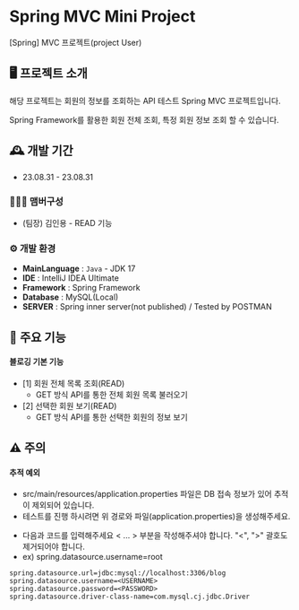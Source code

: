 # Spring MVC Mini Project
[Spring] MVC 프로젝트(project User)

## 🖥️ 프로젝트 소개
해당 프로젝트는 회원의 정보를 조회하는 API 테스트 Spring MVC 프로젝트입니다.

Spring Framework를 활용한 회원 전체 조회, 특정 회원 정보 조회 할 수 있습니다.

## 🕰️ 개발 기간
* 23.08.31 - 23.08.31

### 🧑‍🤝‍🧑 맴버구성
- (팀장) 김인용 - READ 기능

### ⚙️ 개발 환경
- **MainLanguage** : `Java` - JDK 17
- **IDE** : IntelliJ IDEA Ultimate
- **Framework** : Spring Framework
- **Database** : MySQL(Local)
- **SERVER** : Spring inner server(not published) / Tested by POSTMAN

## 📌 주요 기능
#### 블로깅 기본 기능
* [1] 회원 전체 목록 조회(READ)
    - GET 방식 API를 통한 전체 회원 목록 불러오기
* [2] 선택한 회원 보기(READ)
    - GET 방식 API를 통한 선택한 회원의 정보 보기

## ⚠️ 주의
#### 추적 예외
* src/main/resources/application.properties 파일은 DB 접속 정보가 있어 추적이 제외되어 있습니다.
* 테스트를 진행 하시려면 위 경로와 파일(application.properties)을 생성해주세요.
- 다음과 코드를 입력해주세요 < ... > 부분을 작성해주셔야 합니다. "<", ">" 괄호도 제거되어야 합니다.
- ex) spring.datasource.username=root
```
spring.datasource.url=jdbc:mysql://localhost:3306/blog
spring.datasource.username=<USERNAME>
spring.datasource.password=<PASSWORD>
spring.datasource.driver-class-name=com.mysql.cj.jdbc.Driver
```